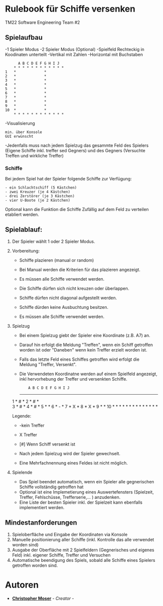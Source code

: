 # Rulebook für Schiffe versenken 
TM22 Software Engineering Team #2 

## Spielaufbau

-1 Spieler Modus 
	-2 Spieler Modus (Optional) 
-Spielfeld Rechteckig in Koodinaten unterteilt
	-Vertikal mit Zahlen
	-Horizontal mit Buchstaben  
	
	      A B C D E F G H I J 
	    * * * * * * * * * * * * 
	1   *			  *	
	2   *			  * 		
	3   *			  *
	4   *			  *
	5   *		 	  *
	6   *		  	  *
	7   *			  *
	8   *			  *
	9   *			  *
   	10  *			  *
	    * * * * * * * * * * * *

-Visualisierung

	min. über Konsole 
	GUI erwünscht
    
-Jedenfalls muss nach jedem Spielzug das gesammte Feld des Spielers (Eigene Schiffe inkl. treffer sed Gegners) und des Gegners (Versuchte Treffen und wirkliche Treffer) 

### Schiffe 
Bei jedem Spiel hat der Spieler folgende Schiffe zur Verfügung:

    - ein Schlachtschiff (5 Kästchen)
    - zwei Kreuzer (je 4 Kästchen)
    - drei Zerstörer (je 3 Kästchen)
    - vier U-Boote (je 2 Kästchen)
    
Optional kann die Funktion die Schiffe Zufällig auf dem Feld zu verteilen etabliert werden. 

## Spielablauf: 
1. Der Spieler wählt 1 oder 2 Spieler Modus. 
2. Vorbereitung:
    - Schiffe plazieren (manual or random)
    - Bei Manual werden die Kriterien für das plazieren angezeigt. 
    - Es müssen alle Schiffe verwendet werden. 
    - Die Schiffe dürfen sich nicht kreuzen oder überlappen. 
    - Schiffe dürfen nicht diagonal aufgestellt werden. 
    - Schiffe dürden keine Ausbuchtung besitzen. 
  
    - Es müssen alle Schiffe verwendet werden. 
    
 3. Spielzug
    - Bei einem Spielzug giebt der Spieler eine Koordinate (z.B. A7) an. 
    - Darauf hin erfolgt die Meldung "Treffen", wenn ein Schiff getroffen worden ist oder "Daneben" wenn kein Treffer erzielt worden ist. 
    - Falls das letzte Feld eines Schiffes getroffen wird erfolgt die Meldung "Treffer, Versenkt". 
    - Die Verwendeten Koordinatne werden auf einem Spielfeld angezeigt, inkl hervorhebung der Treffer und versenkten Schiffe. 

    
     
     	      A B C D E F G H I J 
	    * * * * * * * * * * * * 
	1   *			# *	
	2   *			# * 		
	3   *			# *
	4   *			# *
	5   *		 	  *
	6   *	-	  	  *
	7   *	X		  *
	8   *	X		  *
	9   *			  *
   	10  *			  *
	    * * * * * * * * * * * *
	
	Legende:
	- -kein Treffer 
	- X Treffer 
	- [#] Wenn Schiff versenkt ist
	
	- Nach jedem Spielzug wird der Spieler gewechselt. 
	- Eine Mehrfachnennung eines Feldes ist nicht möglich. 


4. Spielende 
   - Das Spiel beendet automatisch, wenn ein Spieler alle gegnerischen Schiffe vollständig getroffen hat 
   - Optional ist eine Implemetierung eines Auswertefensters (Spielzeit, Treffer, Fehlschüsse, Trefferserie,... ) anzudenken. 
   - Eine Liste der besten Spieler inkl. der Spielzeit kann ebenfalls implementiert werden. 


## Mindestanforderungen
1. Spieloberfläche und Eingabe der Koordinaten via Konsole 
2. Manuelle positionierung aller Schiffe (inkl. Kontrolle das alle verwendet worden sind) 
3. Ausgabe der Oberfläche mit 2 Spielfeldern (Gegnerisches und eigenes Feld) inkl. eigener Schiffe, Treffer und Versuchen
4. Automatische beendigung des Spiels, sobald alle Schiffe eines Spielers getroffen worden sind. 

# Autoren
- **[Christopher Moser](https://www.linkedin.com/in/christopher-moser-826658141/)** - *Creator* -

